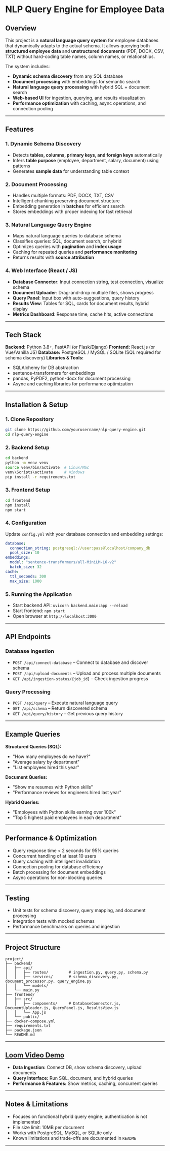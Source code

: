 
# NLP Query Engine for Employee Data

## Overview

This project is a **natural language query system** for employee databases that dynamically adapts to the actual schema. It allows querying both **structured employee data** and **unstructured documents** (PDF, DOCX, CSV, TXT) without hard-coding table names, column names, or relationships.

The system includes:

* **Dynamic schema discovery** from any SQL database
* **Document processing** with embeddings for semantic search
* **Natural language query processing** with hybrid SQL + document search
* **Web-based UI** for ingestion, querying, and results visualization
* **Performance optimization** with caching, async operations, and connection pooling

---

## Features

### 1. Dynamic Schema Discovery

* Detects **tables, columns, primary keys, and foreign keys** automatically
* Infers **table purpose** (employee, department, salary, document) using patterns
* Generates **sample data** for understanding table context

### 2. Document Processing

* Handles multiple formats: PDF, DOCX, TXT, CSV
* Intelligent chunking preserving document structure
* Embedding generation in **batches** for efficient search
* Stores embeddings with proper indexing for fast retrieval

### 3. Natural Language Query Engine

* Maps natural language queries to database schema
* Classifies queries: SQL, document search, or hybrid
* Optimizes queries with **pagination** and **index usage**
* Caching for repeated queries and **performance monitoring**
* Returns results with **source attribution**

### 4. Web Interface (React / JS)

* **Database Connector**: Input connection string, test connection, visualize schema
* **Document Uploader**: Drag-and-drop multiple files, shows progress
* **Query Panel**: Input box with auto-suggestions, query history
* **Results View**: Tables for SQL, cards for document results, hybrid display
* **Metrics Dashboard**: Response time, cache hits, active connections

---

## Tech Stack

**Backend:** Python 3.8+, FastAPI (or Flask/Django)
**Frontend:** React.js (or Vue/Vanilla JS)
**Database:** PostgreSQL / MySQL / SQLite (SQL required for schema discovery)
**Libraries & Tools:**

* SQLAlchemy for DB abstraction
* sentence-transformers for embeddings
* pandas, PyPDF2, python-docx for document processing
* Async and caching libraries for performance optimization

---

## Installation & Setup

### 1. Clone Repository

```bash
git clone https://github.com/yourusername/nlp-query-engine.git
cd nlp-query-engine
```

### 2. Backend Setup

```bash
cd backend
python -m venv venv
source venv/bin/activate  # Linux/Mac
venv\Scripts\activate     # Windows
pip install -r requirements.txt
```

### 3. Frontend Setup

```bash
cd frontend
npm install
npm start
```

### 4. Configuration

Update `config.yml` with your database connection and embedding settings:

```yaml
database:
  connection_string: postgresql://user:pass@localhost/company_db
  pool_size: 10
embeddings:
  model: "sentence-transformers/all-MiniLM-L6-v2"
  batch_size: 32
cache:
  ttl_seconds: 300
  max_size: 1000
```

### 5. Running the Application

* Start backend API: `uvicorn backend.main:app --reload`
* Start frontend: `npm start`
* Open browser at `http://localhost:3000`

---

## API Endpoints

### Database Ingestion

* `POST /api/connect-database` – Connect to database and discover schema
* `POST /api/upload-documents` – Upload and process multiple documents
* `GET /api/ingestion-status/{job_id}` – Check ingestion progress

### Query Processing

* `POST /api/query` – Execute natural language query
* `GET /api/schema` – Return discovered schema
* `GET /api/query/history` – Get previous query history

---

## Example Queries

**Structured Queries (SQL):**

* "How many employees do we have?"
* "Average salary by department"
* "List employees hired this year"

**Document Queries:**

* "Show me resumes with Python skills"
* "Performance reviews for engineers hired last year"

**Hybrid Queries:**

* "Employees with Python skills earning over 100k"
* "Top 5 highest paid employees in each department"

---

## Performance & Optimization

* Query response time < 2 seconds for 95% queries
* Concurrent handling of at least 10 users
* Query caching with intelligent invalidation
* Connection pooling for database efficiency
* Batch processing for document embeddings
* Async operations for non-blocking queries

---

## Testing

* Unit tests for schema discovery, query mapping, and document processing
* Integration tests with mocked schemas
* Performance benchmarks on queries and ingestion

---

## Project Structure

```
project/
├── backend/
│   ├── api/
│   │   ├── routes/         # ingestion.py, query.py, schema.py
│   │   ├── services/       # schema_discovery.py, document_processor.py, query_engine.py
│   │   └── models/
│   └── main.py
├── frontend/
│   ├── src/
│   │   ├── components/     # DatabaseConnector.js, DocumentUploader.js, QueryPanel.js, ResultsView.js
│   │   └── App.js
│   └── public/
├── docker-compose.yml
├── requirements.txt
├── package.json
└── README.md
```

---

## [Loom Video Demo]([https://github.com/yourusername/nlp-query-engine](https://www.loom.com/share/bde4ade824d34da3a924e568062fd9cd))
 

* **Data Ingestion:** Connect DB, show schema discovery, upload documents
* **Query Interface:** Run SQL, document, and hybrid queries
* **Performance & Features:** Show metrics, caching, concurrent queries

---

## Notes & Limitations

* Focuses on functional hybrid query engine; authentication is not implemented
* File size limit: 10MB per document
* Works with PostgreSQL, MySQL, or SQLite only
* Known limitations and trade-offs are documented in `README`

---

